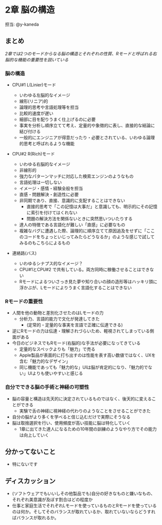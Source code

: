 # 2章 脳の構造

担当: @y-kaneda

## まとめ

_2章では2つのモードからなる脳の構造とそれぞれの性質、Rモードと呼ばれる右脳的な機能の重要性を説いている_

### 脳の構造
- CPU#1 L(Linier)モード
    - いわゆる左脳的なイメージ
    - 線形(リニア)的
    - 論理的思考や言語処理等を担当
    - 比較的速度が遅い
    - 細部に目を配りうまく仕上げるのに必要
    - 事実を分析し順序立てて考え、定量的や象徴的に表し、直接的な結論に結び付ける
    - 一般的にエンジニアが得意だったり・必要とされている、いわゆる論理的思考と呼ばれるような機能

- CPU#2 R(Rich)モード
    - いわゆる右脳的なイメージ
    - 非線形的
    - 強力なパターンマッチに対応した検索エンジンのようなもの
    - 言語処理は一切しない
    - イメージ・感情・経験全般を担当
    - 直感・問題解決・創造性に必要
    - 非同期であり、直接、意識的に支配することはできない
        - 直接的思考で「この記憶は大事だ」と意識しても、明示的にその記憶に索引を付けてはくれない
        - 問題の解決方法を関係ないときに突然思いついたりする
    - 達人の特徴である言語化が難しい「直感」に必要なもの
    - 複雑なバグに遭遇した際、論理的に順序立てて原因追及をせずに「ここのコードをちょっといじってみたらどうなるか」のような感じで試してみるのもこちらによるもの

- 連絡路(バス)
    - いわゆるシナプス的なイメージ？
    - CPU#1とCPU#2 で共有している。両方同時に稼働させることはできない
    - Rモードによるついさっき見た夢や知り合いの顔の造形等はハッキリ頭に浮かぶが、Lモードによりうまく言語化することはできない

### Rモードの重要性
- 人間を他の動物と差別化させたのはLモードの力
    - 分析力、言語的能力で文化が発達してきた
        - (定常的・定量的な事実を言語で正確に伝達できる)
- 逆にRモードの力は伝達・理解されづらいため、軽視されてしまっている側面がある
- 今日のビジネスでもRモード(右脳的)な手法が必要になってきている
    - 定量的なスペックよりも「魅力」で売る
    - Apple製品が表面的に打ち出すのは性能を表す高い数値ではなく、UXを含む「魅力的なデザイン」
    - 同じ機能であっても「魅力的な」UIは脳が肯定的になり、「魅力的でない」UIよりも使いやすいと感じる

### 自分でできる脳の手術と神経の可塑性
- 脳の容量と構造は先天的に決定されているものではなく、後天的に変えることができる
    - 実験で舌の神経に視神経の代わりのようなことをさせることができた
- 自分の脳がより多くを学べると信じ込むだけで実際にそうなる
- 脳は取捨選択を行い、使用頻度が高い技能に脳は特化していく
    - 1章に出てきた達人になるための10年間の訓練のようなやり方でその能力は向上していく


## 分かってないこと

- 特にないです

## ディスカッション

- (ソフトウェアでもいいしその他製品でも)自分の好きなものと嫌いなもの、それぞれ美意識が及ぼす割合はどの程度か
- 仕事と家庭生活でそれぞれLモードを使っているものとRモードを使っているのは何か。そしてそのバランスが取れているか、取れていないならどうすればバランスが取れるか。
